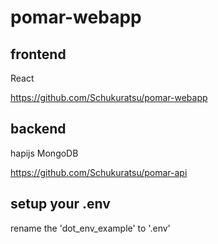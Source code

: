 # pomar-webapp

## frontend
React

https://github.com/Schukuratsu/pomar-webapp

## backend
hapijs
MongoDB

https://github.com/Schukuratsu/pomar-api

## setup your .env
rename the 'dot_env_example' to '.env'